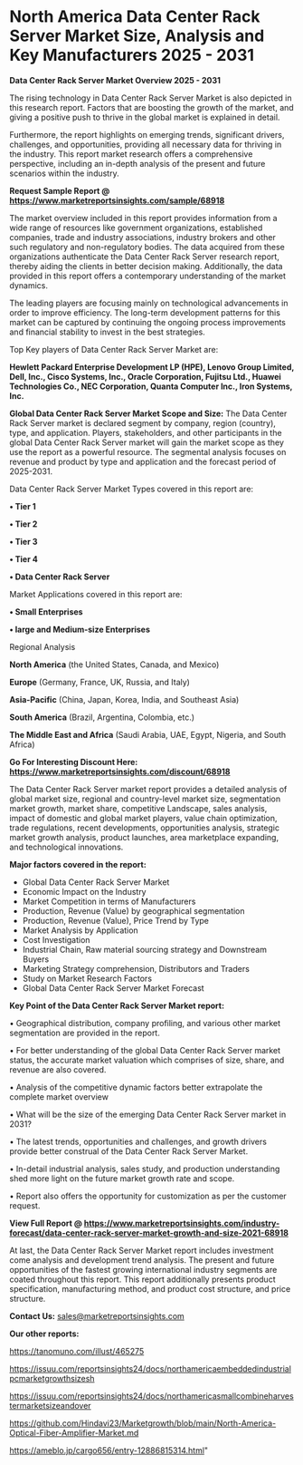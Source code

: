 # North America Data Center Rack Server Market Size, Analysis and Key Manufacturers 2025 - 2031

<Strong> Data Center Rack Server Market Overview 2025 - 2031</strong>

The rising technology in Data Center Rack Server Market is also depicted in this research report. Factors that are boosting the growth of the market, and giving a positive push to thrive in the global market is explained in detail.

Furthermore, the report highlights on emerging trends, significant drivers, challenges, and opportunities, providing all necessary data for thriving in the industry. This report market research offers a comprehensive perspective, including an in-depth analysis of the present and future scenarios within the industry.

<strong>Request Sample Report @ <a href=https://www.marketreportsinsights.com/sample/68918>https://www.marketreportsinsights.com/sample/68918</a></strong>

The market overview included in this report provides information from a wide range of resources like government organizations, established companies, trade and industry associations, industry brokers and other such regulatory and non-regulatory bodies. The data acquired from these organizations authenticate the Data Center Rack Server research report, thereby aiding the clients in better decision making. Additionally, the data provided in this report offers a contemporary understanding of the market dynamics.

The leading players are focusing mainly on technological advancements in order to improve efficiency. The long-term development patterns for this market can be captured by continuing the ongoing process improvements and financial stability to invest in the best strategies.

Top Key players of Data Center Rack Server Market are:

<strong>Hewlett Packard Enterprise Development LP (HPE), Lenovo Group Limited, Dell, Inc., Cisco Systems, Inc., Oracle Corporation, Fujitsu Ltd., Huawei Technologies Co., NEC Corporation, Quanta Computer Inc., Iron Systems, Inc.</strong>

<strong><b>Global Data Center Rack Server Market Scope and Size:</b></strong>
The Data Center Rack Server market is declared segment by company, region (country), type, and application. Players, stakeholders, and other participants in the global Data Center Rack Server market will gain the market scope as they use the report as a powerful resource. The segmental analysis focuses on revenue and product by type and application and the forecast period of 2025-2031.

Data Center Rack Server Market Types covered in this report are:

<strong>• Tier 1

• Tier 2

• Tier 3

• Tier 4

• Data Center Rack Server</strong>

Market Applications covered in this report are:

<strong>• Small Enterprises

• large and Medium-size Enterprises</strong> 

Regional Analysis

<strong>North America</strong> (the United States, Canada, and Mexico)

<strong>Europe</strong> (Germany, France, UK, Russia, and Italy)

<strong>Asia-Pacific</strong> (China, Japan, Korea, India, and Southeast Asia)

<strong>South America</strong> (Brazil, Argentina, Colombia, etc.)

<strong>The Middle East and Africa</strong> (Saudi Arabia, UAE, Egypt, Nigeria, and South Africa)

<strong>Go For Interesting Discount Here: <a href=https://www.marketreportsinsights.com/discount/68918>https://www.marketreportsinsights.com/discount/68918</a></strong>

The Data Center Rack Server market report provides a detailed analysis of global market size, regional and country-level market size, segmentation market growth, market share, competitive Landscape, sales analysis, impact of domestic and global market players, value chain optimization, trade regulations, recent developments, opportunities analysis, strategic market growth analysis, product launches, area marketplace expanding, and technological innovations.

<strong><b>Major factors covered in the report:</b></strong>
<ul>
  <li>Global Data Center Rack Server Market </li>
  <li>Economic Impact on the Industry</li>
  <li>Market Competition in terms of Manufacturers</li>
  <li>Production, Revenue (Value) by geographical segmentation</li>
  <li>Production, Revenue (Value), Price Trend by Type</li>
  <li>Market Analysis by Application</li>
  <li>Cost Investigation</li>
  <li>Industrial Chain, Raw material sourcing strategy and Downstream Buyers</li>
  <li>Marketing Strategy comprehension, Distributors and Traders</li>
  <li>Study on Market Research Factors</li>
  <li>Global Data Center Rack Server Market Forecast</li>
</ul>

<strong><b>Key Point of the Data Center Rack Server Market report:</b></strong>

• Geographical distribution, company profiling, and various other market segmentation are provided in the report.

• For better understanding of the global Data Center Rack Server market status, the accurate market valuation which comprises of size, share, and revenue are also covered.

• Analysis of the competitive dynamic factors better extrapolate the complete market overview

• What will be the size of the emerging Data Center Rack Server market in 2031?

• The latest trends, opportunities and challenges, and growth drivers provide better construal of the Data Center Rack Server Market.

• In-detail industrial analysis, sales study, and production understanding shed more light on the future market growth rate and scope.

• Report also offers the opportunity for customization as per the customer request.

<strong><b>View Full Report @ <a href=https://www.marketreportsinsights.com/industry-forecast/data-center-rack-server-market-growth-and-size-2021-68918>https://www.marketreportsinsights.com/industry-forecast/data-center-rack-server-market-growth-and-size-2021-68918</a></b></strong>


At last, the Data Center Rack Server Market report includes investment come analysis and development trend analysis. The present and future opportunities of the fastest growing international industry segments are coated throughout this report. This report additionally presents product specification, manufacturing method, and product cost structure, and price structure.

<strong>Contact Us:</strong>
sales@marketreportsinsights.com

<strong>Our other reports:</strong>

<a href=https://tanomuno.com/illust/465275>https://tanomuno.com/illust/465275</a>

<a href=https://issuu.com/reportsinsights24/docs/northamericaembeddedindustrialpcmarketgrowthsizesh>https://issuu.com/reportsinsights24/docs/northamericaembeddedindustrialpcmarketgrowthsizesh</a>

<a href=https://issuu.com/reportsinsights24/docs/northamericasmallcombineharvestermarketsizeandover>https://issuu.com/reportsinsights24/docs/northamericasmallcombineharvestermarketsizeandover</a>

<a href=https://github.com/Hindavi23/Marketgrowth/blob/main/North-America-Optical-Fiber-Amplifier-Market.md>https://github.com/Hindavi23/Marketgrowth/blob/main/North-America-Optical-Fiber-Amplifier-Market.md</a>

<a href=https://ameblo.jp/cargo656/entry-12886815314.html>https://ameblo.jp/cargo656/entry-12886815314.html</a>"
